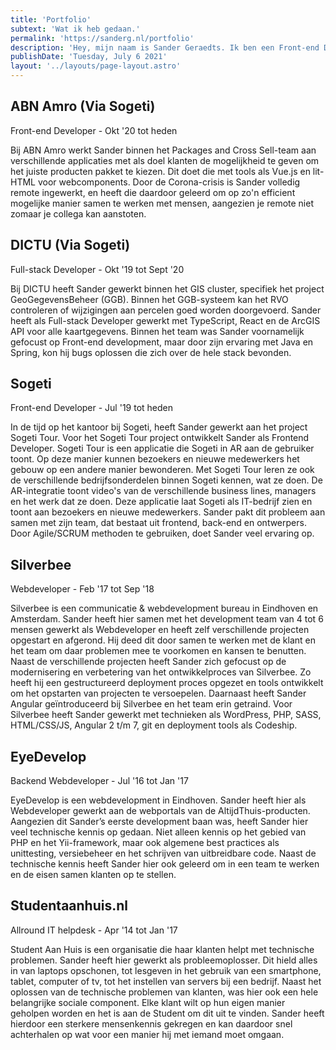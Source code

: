 ```yaml
---
title: 'Portfolio'
subtext: 'Wat ik heb gedaan.'
permalink: 'https://sanderg.nl/portfolio'
description: 'Hey, mijn naam is Sander Geraedts. Ik ben een Front-end Developer uit Veendam en werk op dit moment voor ABN AMRO, in opdracht van Sogeti.'
publishDate: 'Tuesday, July 6 2021'
layout: '../layouts/page-layout.astro'
---
```


## ABN Amro (Via Sogeti)

<p class="mt-0 i fw-600 col-gray ">Front-end Developer - Okt '20 tot heden</p>

Bij ABN Amro werkt Sander binnen het Packages and Cross Sell-team aan verschillende applicaties met als doel klanten de mogelijkheid te geven om het juiste producten pakket te kiezen. Dit doet die met tools als Vue.js en lit-HTML voor webcomponents. Door de Corona-crisis is Sander volledig remote ingewerkt, en heeft die daardoor geleerd om op zo'n efficient mogelijke manier samen te werken met mensen, aangezien je remote niet zomaar je collega kan aanstoten.

## DICTU (Via Sogeti)

<p class="mt-0 i fw-600 col-gray ">Full-stack Developer - Okt '19 tot Sept '20</p>

Bij DICTU heeft Sander gewerkt binnen het GIS cluster, specifiek het project GeoGegevensBeheer (GGB). Binnen het GGB-systeem kan het RVO controleren of wijzigingen aan percelen goed worden doorgevoerd. Sander heeft als Full-stack Developer gewerkt met TypeScript, React en de ArcGIS API voor alle kaartgegevens. Binnen het team was Sander voornamelijk gefocust op Front-end development, maar door zijn ervaring met Java en Spring, kon hij bugs oplossen die zich over de hele stack bevonden.

## Sogeti

<p class="mt-0 i fw-600 col-gray ">Front-end Developer - Jul '19 tot heden</p>

In de tijd op het kantoor bij Sogeti, heeft Sander gewerkt aan het project Sogeti Tour. Voor het Sogeti Tour project ontwikkelt Sander als Frontend Developer. Sogeti Tour is een applicatie die Sogeti in AR aan de gebruiker toont. Op deze manier kunnen bezoekers en nieuwe medewerkers het gebouw op een andere manier bewonderen. Met Sogeti Tour leren ze ook de verschillende bedrijfsonderdelen binnen Sogeti kennen, wat ze doen. De AR-integratie toont video's van de verschillende business lines, managers en het werk dat ze doen. Deze applicatie laat Sogeti als IT-bedrijf zien en toont aan bezoekers en nieuwe medewerkers. Sander pakt dit probleem aan samen met zijn team, dat bestaat uit frontend, back-end en ontwerpers. Door Agile/SCRUM methoden te gebruiken, doet Sander veel ervaring op.

## Silverbee

<p class="mt-0 i fw-600 col-gray ">Webdeveloper - Feb '17 tot Sep '18</p>

Silverbee is een communicatie & webdevelopment bureau in Eindhoven en Amsterdam. Sander heeft hier samen met het development team van 4 tot 6 mensen gewerkt als Webdeveloper en heeft zelf verschillende projecten opgestart en afgerond. Hij deed dit door samen te werken met de klant en het team om daar problemen mee te voorkomen en kansen te benutten. Naast de verschillende projecten heeft Sander zich gefocust op de modernisering en verbetering van het ontwikkelproces van Silverbee. Zo heeft hij een gestructureerd deployment proces opgezet en tools ontwikkelt om het opstarten van projecten te versoepelen. Daarnaast heeft Sander Angular geïntroduceerd bij Silverbee en het team erin getraind. Voor Silverbee heeft Sander gewerkt met technieken als WordPress, PHP, SASS, HTML/CSS/JS, Angular 2 t/m 7, git en deployment tools als Codeship.

## EyeDevelop

<p class="mt-0 i fw-600 col-gray ">Backend Webdeveloper - Jul '16 tot Jan '17</p>

EyeDevelop is een webdevelopment in Eindhoven. Sander heeft hier als Webdeveloper gewerkt aan de webportals van de AltijdThuis-producten. Aangezien dit Sander’s eerste development baan was, heeft Sander hier veel technische kennis op gedaan. Niet alleen kennis op het gebied van PHP en het Yii-framework, maar ook algemene best practices als unittesting, versiebeheer en het schrijven van uitbreidbare code. Naast de technische kennis heeft Sander hier ook geleerd om in een team te werken en de eisen samen klanten op te stellen.

## Studentaanhuis.nl

<p class="mt-0 i fw-600 col-gray ">Allround IT helpdesk - Apr '14 tot <span class="tooltip" title="Volgens mijn moeder tot heden...">Jan '17</span></p>

Student Aan Huis is een organisatie die haar klanten helpt met technische problemen. Sander heeft hier gewerkt als probleemoplosser. Dit hield alles in van laptops opschonen, tot lesgeven in het gebruik van een smartphone, tablet, computer of tv, tot het instellen van servers bij een bedrijf. Naast het oplossen van de technische problemen van klanten, was hier ook een hele belangrijke sociale component. Elke klant wilt op hun eigen manier geholpen worden en het is aan de Student om dit uit te vinden. Sander heeft hierdoor een sterkere mensenkennis gekregen en kan daardoor snel achterhalen op wat voor een manier hij met iemand moet omgaan.
